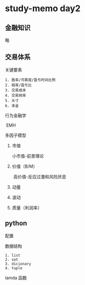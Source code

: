 # study-memo day2

## 金融知识

略

## 交易体系

关键要素

	1. 胜率/可靠度/盈亏时间比例
	2. 赔率/盈亏比
	3. 交易成本
	4. 交易频率
	5. 头寸
	6. 本金



行为金融学

​	EMH



多因子模型

 1. 市值

    小市值-前景理论

 2. 价值（B/M）

    ​	高价值-反应过激和风险厌恶

 3. 动量

 4. 波动

 5. 质量（利润率）

## python

配置

数据结构

	1. list
	2. set
	3. dicionary
	4. tuple

lamda 函数
